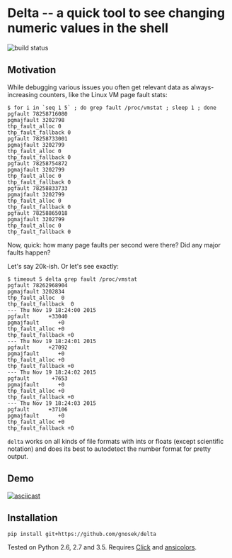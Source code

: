 # Delta -- a quick tool to see changing numeric values in the shell

![build status](https://travis-ci.org/gnosek/delta.svg)

## Motivation

While debugging various issues you often get relevant data as always-increasing counters,
like the Linux VM page fault stats:

    $ for i in `seq 1 5` ; do grep fault /proc/vmstat ; sleep 1 ; done
    pgfault 78258716080
    pgmajfault 3202798
    thp_fault_alloc 0
    thp_fault_fallback 0
    pgfault 78258733001
    pgmajfault 3202799
    thp_fault_alloc 0
    thp_fault_fallback 0
    pgfault 78258754872
    pgmajfault 3202799
    thp_fault_alloc 0
    thp_fault_fallback 0
    pgfault 78258833733
    pgmajfault 3202799
    thp_fault_alloc 0
    thp_fault_fallback 0
    pgfault 78258865018
    pgmajfault 3202799
    thp_fault_alloc 0
    thp_fault_fallback 0

Now, quick: how many page faults per second were there? Did any major faults happen?

Let's say 20k-ish. Or let's see exactly:

    $ timeout 5 delta grep fault /proc/vmstat
    pgfault 78262968904
    pgmajfault 3202834
    thp_fault_alloc  0
    thp_fault_fallback  0
    --- Thu Nov 19 18:24:00 2015
    pgfault      +33040
    pgmajfault      +0
    thp_fault_alloc +0
    thp_fault_fallback +0
    --- Thu Nov 19 18:24:01 2015
    pgfault      +27092
    pgmajfault      +0
    thp_fault_alloc +0
    thp_fault_fallback +0
    --- Thu Nov 19 18:24:02 2015
    pgfault       +7653
    pgmajfault      +0
    thp_fault_alloc +0
    thp_fault_fallback +0
    --- Thu Nov 19 18:24:03 2015
    pgfault      +37106
    pgmajfault      +0
    thp_fault_alloc +0
    thp_fault_fallback +0

`delta` works on all kinds of file formats with ints or floats (except scientific notation) and does its best
to autodetect the number format for pretty output.

## Demo

[![asciicast](https://asciinema.org/a/3q1gjalxs33p2rhvvqz4ljzaf.png)](https://asciinema.org/a/3q1gjalxs33p2rhvvqz4ljzaf)

## Installation

    pip install git+https://github.com/gnosek/delta

Tested on Python 2.6, 2.7 and 3.5. Requires [Click](http://click.pocoo.org/) and [ansicolors](https://pypi.python.org/pypi/ansicolors).
